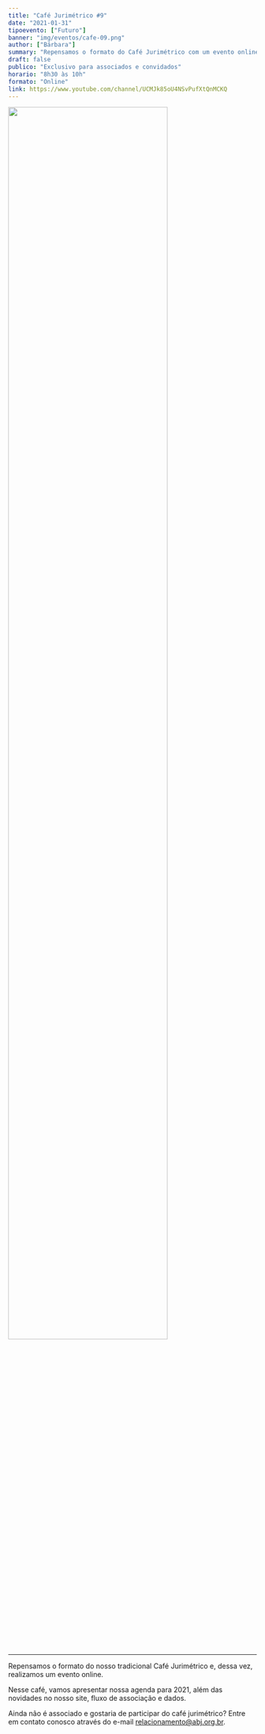 ```yaml
---
title: "Café Jurimétrico #9"
date: "2021-01-31"
tipoevento: ["Futuro"]
banner: "img/eventos/cafe-09.png"
author: ["Bárbara"]
summary: "Repensamos o formato do Café Jurimétrico com um evento online."
draft: false
publico: "Exclusivo para associados e convidados"
horario: "8h30 às 10h"
formato: "Online"
link: https://www.youtube.com/channel/UCMJk85oU4NSvPufXtQnMCKQ
---
```


<img src="/img/eventos/cafe-09.png" width="80%">

<hr>

Repensamos o formato do nosso tradicional Café Jurimétrico e, dessa vez, realizamos um evento online.

Nesse café, vamos apresentar nossa agenda para 2021, além das novidades no nosso site, fluxo de associação e dados.

Ainda não é associado e gostaria de participar do café jurimétrico? Entre em contato conosco através do e-mail [relacionamento@abj.org.br](mailto:relacionamento@abj.org.br).
